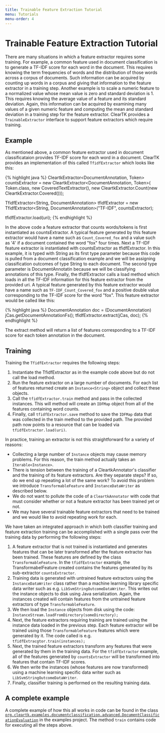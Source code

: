 ```yaml
---
title: Trainable Feature Extraction Tutorial
menu: Tutorials
menu-order: 4
---
```


# Trainable Feature Extraction Tutorial

There are many situations in which a feature extractor requires some training.
For example, a common feature used in document classification is to generate a TF-IDF score for each word in the document.
This requires knowing the term frequencies of words and the distribution of those words across a corpus of documents.
Such information can be acquired by counting up words in a corpus and giving that information to the feature extractor in a training step.
Another example is to scale a numeric feature to a normalized value whose mean value is zero and standard deviation is 1.
This requires knowing the average value of a feature and its standard deviation.
Again, this information can be acquired by examining many values of a given numeric feature and computing the mean and standard deviation in a training step for the feature extractor.
ClearTK provides a `TrainableExtractor` interface to support feature extractors which require training.

## Example

As mentioned above, a common feature extractor used in document classificataion provides TF-IDF score for each word in a document.
ClearTK provides an implementation of this called `TfidfExtractor` which looks like this:

{% highlight java %}
CleartkExtractor<DocumentAnnotation, Token> countsExtractor = 
   new CleartkExtractor<DocumentAnnotation, Token>(
        Token.class,
        new CoveredTextExtractor<Token>(),
        new CleartkExtractor.Count(new CleartkExtractor.Covered()));

TfidfExtractor<String, DocumentAnnotation> tfidfExtractor = 
   new TfidfExtractor<String, DocumentAnnotation>("TF-IDF", countsExtractor);

tfidfExtractor.load(uri);
{% endhighlight %}

In the above code a feature extractor that counts words/tokens is first instantiated as countsExtractor.
A typical feature generated by this feature extractor would have a name such as `Count_Covered_fox` and a value such as '4' if a document contained the word "fox" four times.
Next a TF-IDF feature extractor is instantiated with countsExtractor as tfidfExtractor.
In this example, it is typed with String as its first type parameter because this code is pulled from a document classification example and we will be assigning classification outcomes of type String to each document.
The second type parameter is DocumentAnnotatin because we will be classifying annotations of this type.
Finally, the tfidfExtractor calls a load method which loads in all the TF-IDF information for this feature extractor from the provided uri.
A typical feature generated by this feature extractor would have a name such as `TF-IDF_Count_Covered_fox` and a positive double value corresponding to the TF-IDF score for the word "fox".
This feature extractor would be called like this:

{% highlight java %}
DocumentAnnotation doc = (DocumentAnnotation) jCas.getDocumentAnnotationFs();
tfidfExtractor.extract(jCas, doc);
{% endhighlight %}

The extract method will return a list of features corresponding to a TF-IDF score for each token annotation in the document.

## Training

Training the `TfidfExtractor` requires the following steps:

1.  Instantiate the TfidfExtractor as in the example code above but do not call the load method.
2.  Run the feature extractor on a large number of documents.
    For each list of features returned create an `Instance<String>` object and collect these objects.
3.  Call the `tfidfExtractor.train` method and pass in the collected instances.
    This will method will create an `IDFMap` object from all of the features containing word counts.
4.  Finally, call `tfidfExtractor.save` method to save the `IDFMap` data that was collected in the train method to the provided path.
    The provided path now points to a resource that can be loaded via `tfidfExtractor.load(uri)`.

In practice, training an extractor is not this straightforward for a variety of reasons:

* Collecting a large number of `Instance` objects may cause memory problems.
  For this reason, the train method actually takes an `Iterable<Instance>`.
* There is tension between the training of a CleartkAnnotator's classifier and the training of its feature extractors.
  Are they separate steps?
  If so, do we end up repeating a lot of the same work?
  To avoid this problem we introduce `TransformableFeature` and `InstanceDataWriter` as described below.
* We do not want to pollute the code of a `CleartkAnnotator` with code that must consider whether or not a feature extractor has been trained yet or not.
* We may have several trainable feature extractors that need to be trained and we would like to avoid repeating work for each.

We have taken an integrated approach in which both classifier training and feature extraction training can be accomplished with a single pass over the training data by performing the following steps:

1.  A feature extractor that is not trained is instantiated and generates features that can be later transformed after the feature extractor has been trained.
    These features are defined by the class `TransformableFeature`.
    In the `tfidfExtractor` example, the TransformabelFeature created contains the features generated by its sub-extractor `countsExtractor`.
2.  Training data is generated with untrained feature extractors using the `InstanceDataWriter` class rather than a machine learning library specific data writer such as e.g. `LibSvmStringOutcomeDataWriter`.
    This writes out the instance objects to disk using Java serialization.
    Again, the instances created will contain features from the untrained feature extractors of type `TransformableFeature`.
3.  We then load the `Instance` objects from disk using the code: `InstanceStream.loadFromDirectory(someDirectory);`
4.  Next, the feature extractors requiring training are trained using the instance data loaded in the previous step.
    Each feature extractor will be trained using those `TransformableFeature` features which were generated by it.
    The code called is e.g. `tfidfExtracgtor.train(instances);`
5.  Next, the trained feature extractors transform any features that were generated by them in the training data.
    For the `tfidfExtractor` example, all of the features generated by `countsExtractor` will be transformed into features that contain TF-IDF scores.
6.  We then write the instances (whose features are now transformed) using a machine learning specific data writer such as `LibSvmStringOutcomeDataWriter`.
7.  Finally, classifier training is performed on the resulting training data.

## A complete example

A complete example of how this all works in code can be found in the class [`org.cleartk.examples.documentclassification.advanced.DocumentClassificationEvaluation`](https://github.com/ClearTK/cleartk/blob/master/cleartk-examples/src/main/java/org/cleartk/examples/documentclassification/advanced/DocumentClassificationEvaluation.java#L190) in the examples project.  The method `train` contains code for executing all the steps above.